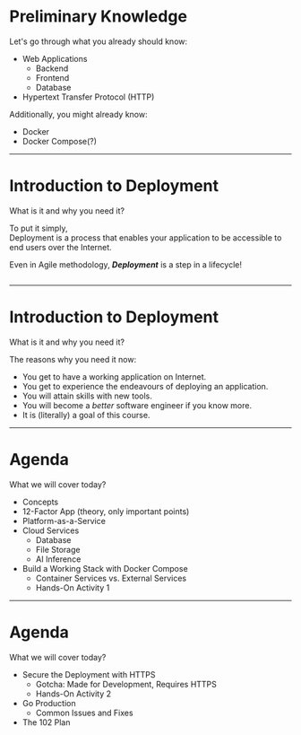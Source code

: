 # Preliminary Knowledge
Let's go through what you already should know:

* Web Applications
    * Backend
    * Frontend
    * Database
* Hypertext Transfer Protocol (HTTP)

Additionally, you might already know:

* Docker
* Docker Compose(?)

---

# Introduction to Deployment
What is it and why you need it?

To put it simply,<br>
Deployment is a process that enables your application to be accessible to end users over the Internet.

Even in Agile methodology, ***Deployment*** is a step in a lifecycle!

<img
    src="https://media.geeksforgeeks.org/wp-content/uploads/20240612173423/Phases-of-Agile-SDLC.webp"
    alt=""
    class="h-70"
/>

---

# Introduction to Deployment
What is it and why you need it?

The reasons why you need it now:
* You get to have a working application on Internet.
* You get to experience the endeavours of deploying an application.
* You will attain skills with new tools.
* You will become a *better* software engineer if you know more.
* It is (literally) a goal of this course.

---

# Agenda
What we will cover today?

* Concepts
* 12-Factor App (theory, only important points)
* Platform-as-a-Service
* Cloud Services
    * Database
    * File Storage
    * AI Inference
* Build a Working Stack with Docker Compose
    * Container Services vs. External Services
    * Hands-On Activity 1

---

# Agenda
What we will cover today?

* Secure the Deployment with HTTPS
    * Gotcha: Made for Development, Requires HTTPS
    * Hands-On Activity 2
* Go Production
    * Common Issues and Fixes
* The 102 Plan